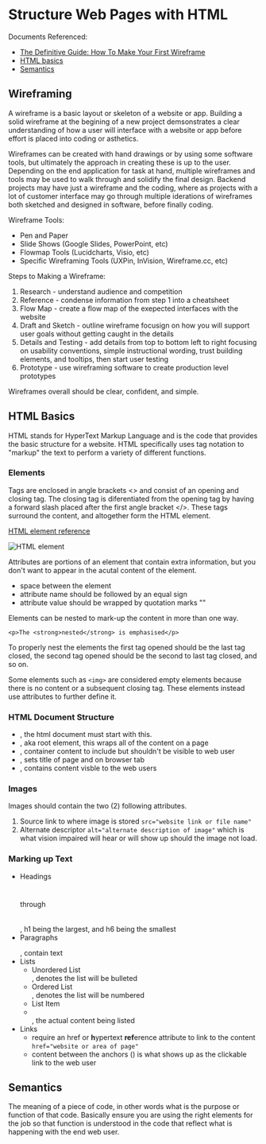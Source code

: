 # Structure Web Pages with HTML
Documents Referenced:
- [The Definitive Guide: How To Make Your First Wireframe](https://careerfoundry.com/en/blog/ux-design/how-to-create-your-first-wireframe/)
- [HTML basics](https://developer.mozilla.org/en-US/docs/Learn/Getting_started_with_the_web/HTML_basics)
- [Semantics](https://developer.mozilla.org/en-US/docs/Glossary/Semantics)


## Wireframing
A wireframe is a basic layout or skeleton of a website or app. Building a solid wireframe at the begining of a new project demsonstrates a clear understanding of how a user will interface with a website or app before effort is placed into coding or asthetics.

Wireframes can be created with hand drawings or by using some software tools, but ultimately the approach in creating these is up to the user. Depending on the end application for task at hand, multiple wireframes and tools may be used to walk through and solidify the final design. Backend projects may have just a wireframe and the coding, where as projects with a lot of customer interface may go through multiple iderations of wireframes both sketched and designed in software, before finally coding.

Wireframe Tools:
- Pen and Paper
- Slide Shows (Google Slides, PowerPoint, etc)
- Flowmap Tools (Lucidcharts, Visio, etc)
- Specific Wireframing Tools (UXPin, InVision, Wireframe.cc, etc)

Steps to Making a Wireframe:
1. Research - understand audience and competition
2. Reference - condense information from step 1 into a cheatsheet
3. Flow Map - create a flow map of the exepected interfaces with the website
4. Draft and Sketch - outline wireframe focusign on how you will support user goals without getting caught in the details
5. Details and Testing - add details from top to bottom left to right focusing on usability conventions, simple instructional wording, trust building elements, and tooltips, then start user testing
6. Prototype - use wireframing software to create production level prototypes

Wireframes overall should be clear, confident, and simple.

## HTML Basics
HTML stands for HyperText Markup Language and is the code that provides the basic structure for a website. HTML specifically uses tag notation to "markup" the text to perform a variety of different functions.

### Elements
Tags are enclosed in angle brackets <> and consist of an opening and closing tag. The closing tag is diferentiated from the opening tag by having a forward slash placed after the first angle bracket </>. These tags surround the content, and altogether form the HTML element.

[HTML element reference](https://developer.mozilla.org/en-US/docs/Web/HTML/Element)

![HTML element](https://developer.mozilla.org/en-US/docs/Learn/Getting_started_with_the_web/HTML_basics/grumpy-cat-small.png)

Attributes are portions of an element that contain extra information, but you don't want to appear in the acutal content of the element.
- space between the element
- attribute name should be followed by an equal sign
- attribute value should be wrapped by quotation marks ""

Elements can be nested to mark-up the content in more than one way.
```nesting
<p>The <strong>nested</strong> is emphasised</p>
```
To properly nest the elements the first tag opened should be the last tag closed, the second tag opened should be the second to last tag closed, and so on.

Some elements such as `<img>` are considered empty elements because there is no content or a subsequent closing tag. These elements instead use attributes to further define it.

### HTML Document Structure
- <!DOCTYPE html>, the html document must start with this.
- <html></html>, aka root element, this wraps all of the content on a page
- <head></head>, container content to include but shouldn't be visible to web user
- <title></title>, sets title of page and on browser tab
- <body></body>, contains content visble to the web users

### Images
Images should contain the two (2) following attributes.
1. Source link to where image is stored `src="website link or file name"`
2. Alternate descriptor `alt="alternate description of image"` which is what vision impaired will hear or will show up should the image not load.

### Marking up Text
- Headings <h1></h1> through <h6></h6>, h1 being the largest, and h6 being the smallest
- Paragraphs <p></p>, contain text
- Lists
    - Unordered List <ul></ul>, denotes the list will be bulleted
    - Ordered List <ol></ol>, denotes the list will be numbered
    - List Item <li></li>, the actual content being listed
- Links <a></a>
    - require an href or **h**ypertext **ref**erence attribute to link to the content `href="website or area of page"`
    - content between the anchors (<a></a>) is what shows up as the clickable link to the web user

## Semantics
The meaning of a piece of code, in other words what is the purpose or function of that code. Basically ensure you are using the right elements for the job so that function is understood in the code that reflect what is happening with the end web user.



